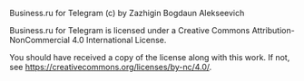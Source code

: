 Business.ru for Telegram (c) by Zazhigin Bogdaun Alekseevich

Business.ru for Telegram is licensed under a
Creative Commons Attribution-NonCommercial 4.0 International License.

You should have received a copy of the license along with this
work. If not, see <https://creativecommons.org/licenses/by-nc/4.0/>.
